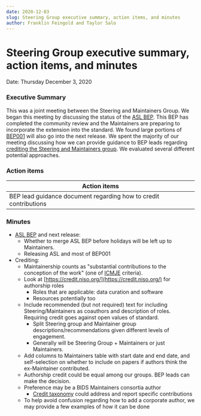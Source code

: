 ```yaml
---
date: 2020-12-03
slug: Steering Group executive summary, action items, and minutes
author: Franklin Feingold and Taylor Salo
---
```


# Steering Group executive summary, action items, and minutes

Date: Thursday December 3, 2020

<!--more-->

### Executive Summary

This was a joint meeting between the Steering and Maintainers Group. We began this meeting by discussing the status of the [ASL BEP](https://github.com/bids-standard/bids-specification/pull/669). This BEP has completed the community review and the Maintainers are preparing to incorporate the extension into the standard. We found large portions of [BEP001](https://github.com/bids-standard/bids-specification/pulls?q=is%3Apr+bep001) will also go into the next release. We spent the majority of our meeting discussing how we can provide guidance to BEP leads regarding [crediting the Steering and Maintainers group](https://github.com/bids-standard/bids-specification/issues/627). We evaluated several different potential approaches.

### Action items

| Action items |
| -------- |
| BEP lead guidance document regarding how to credit contributions |

### Minutes

- [ASL BEP](https://github.com/bids-standard/bids-specification/pull/669) and next release:
  - Whether to merge ASL BEP before holidays will be left up to Maintainers.
  - Releasing ASL and most of BEP001
- Crediting:
  - Maintainership counts as "substantial contributions to the conception of the work" (one of [ICMJE](http://www.icmje.org/recommendations/browse/roles-and-responsibilities/defining-the-role-of-authors-and-contributors.html) criteria).
  - Look at [https://credit.niso.org/](https://credit.niso.org/) for authorship roles
    - Roles that are applicable: data curation and software
    - Resources potentially too
  - Include recommended (but not required) text for including Steering/Maintainers as coauthors and description of roles. Requiring credit goes against open values of standard.
    - Split Steering group and Maintainer group descriptions/recommendations given different levels of engagement.
    - Generally will be Steering Group + Maintainers or just Maintainers.
  - Add columns to Maintainers table with start date and end date, and self-selection on whether to include on papers if authors think the ex-Maintainer contributed.
  - Authorship credit could be equal among our groups. BEP leads can make the decision.
  - Preference may be a BIDS Maintainers consortia author
    - [Credit taxonomy](https://credit.niso.org/) could address and report specific contributions
  - To help avoid confusion regarding how to add a corporate author, we may provide a few examples of how it can be done
